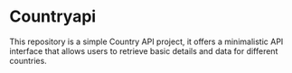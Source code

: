# Countryapi
This repository is a simple Country API project, it offers a minimalistic API interface that allows users to retrieve basic details and data for different countries.
